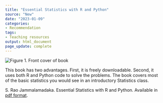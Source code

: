 ```yaml
---
title: "Essential Statistics with R and Python"
source: "New"
date: "2023-01-09"
categories:
- Recommendation
tags:
- Teaching resources
output: html_document
page_update: complete
---
```


![Figure 1. Front cover of book](http://www.pmean.com/new-images/23/essential-statistics-01.png)

<div class="notes">

This book has two advantages. First, it is freely downloadable. Second, it uses both R and Python code to solve the problems. The book covers most of the basic statistics you would see in an introductory Statistics class.

S. Rao Jammalamadaka. Essential Statistics with R and Python. Available in [pdf format][jam1].

[jam1]: https://escholarship.org/uc/item/03w0n5g3

</div>
